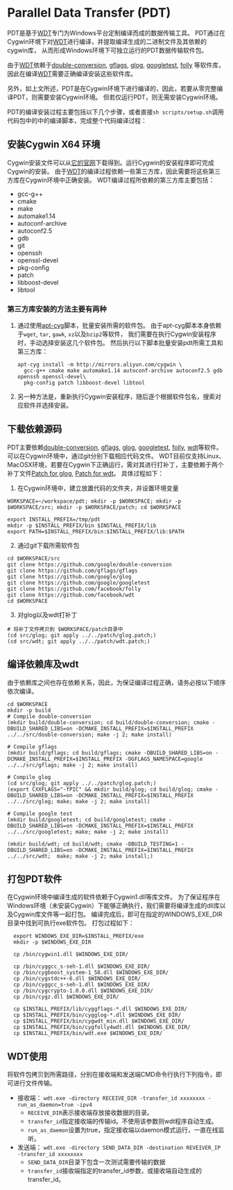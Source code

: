 # Parallel Data Transfer (PDT)

PDT是基于[WDT](https://github.com/facebook/wdt)专门为Windows平台定制编译而成的数据传输工具。
PDT通过在Cygwin环境下对[WDT](https://github.com/facebook/wdt)进行编译，并提取编译生成的二进制文件及其依赖的cygwin库，
从而形成Windows环境下可独立运行的PDT数据传输软件包。

由于[WDT](https://github.com/facebook/wdt)依赖于[double-conversion](https://github.com/google/double-conversion),
[gflags](https://github.com/gflags/gflags), [glog](https://github.com/google/glog),
[googletest](https://github.com/google/googletest), [folly](https://github.com/facebook/folly)
等软件库，因此在编译[WDT](https://github.com/facebook/wdt)需要正确编译安装这些软件库。

另外，如上文所述，PDT是在Cygwin环境下进行编译的，因此，若要从零完整编译PDT，则需要安装Cygwin环境。
但若仅运行PDT，则无需安装Cygwin环境。

PDT的编译安装过程主要包括以下几个步骤，或者直接`sh scripts/setup.sh`调用代码包中的中的编译脚本，完成整个代码编译过程：

## 安装Cygwin X64 环境
Cygwin安装文件可以从[它的官网](http://cygwin.com/setup-x86_64.exe)下载得到。运行Cygwin的安装程序即可完成Cygwin的安装。
由于[WDT](https://github.com/facebook/wdt)的编译过程依赖一些第三方库，因此需要将这些第三方库在Cygwin环境中正确安装。
WDT编译过程所依赖的第三方库主要包括：
 - gcc-g++
 - cmake
 - make
 - automake1.14
 - autoconf-archive
 - autoconf2.5
 - gdb
 - git
 - openssh
 - openssl-devel
 - pkg-config
 - patch
 - libboost-devel
 - libtool

### 第三方库安装的方法主要有两种
 1. 通过使用[apt-cyg](../apt-cyg)脚本，批量安装所需的软件包。
    由于apt-cyg脚本本身依赖于`wget`, `tar`, `gawk`, `xz`以及`bzip2`等软件，
    我们需要在执行Cygwin安装程序时，手动选择安装这几个软件包。
    然后执行以下脚本批量安装pdt所需工具和第三方库：
    
    ```
    apt-cyg install -m http://mirrors.aliyun.com/cygwin \
      gcc-g++ cmake make automake1.14 autoconf-archive autoconf2.5 gdb openssh openssl-devel\
      pkg-config patch libboost-devel libtool
    ```

 2. 另一种方法是，重新执行Cygwin安装程序，随后逐个根据软件包名，搜索对应软件并选择安装。

## 下载依赖源码
PDT主要依赖[double-conversion](https://github.com/google/double-conversion),
[gflags](https://github.com/gflags/gflags), [glog](https://github.com/google/glog),
[googletest](https://github.com/google/googletest), [folly](https://github.com/facebook/folly), [wdt](https://github.com/facebook/wdt)等软件。
可以在Cygwin环境中，通过git分别下载相应代码文件。
WDT目前仅支持Linux、MacOSX环境，若要在Cygwin下正确运行，需对其进行打补丁，主要依赖于两个补丁文件[Patch for glog](../patch/glog.patch), [Patch for wdt](../patch/wdt.patch)。
具体过程如下：

 1. 在Cygwin环境中，建立放置代码的文件夹，并设置环境变量

   ```
   WORKSPACE=~/workspace/pdt; mkdir -p $WORKSPACE; mkdir -p $WORKSPACE/src; mkdir -p $WORKSPACE/patch; cd $WORKSPACE
   
   export INSTALL_PREFIX=/tmp/pdt
   mkdir -p $INSTALL_PREFIX/bin $INSTALL_PREFIX/lib
   export PATH=$INSTALL_PREFIX/bin:$INSTALL_PREFIX/lib:$PATH
   ```
  
 2. 通过git下载所需软件包

   ```
   cd $WORKSPACE/src
   git clone https://github.com/google/double-conversion
   git clone https://github.com/gflags/gflags
   git clone https://github.com/google/glog
   git clone https://github.com/google/googletest
   git clone https://github.com/facebook/folly
   git clone https://github.com/facebook/wdt
   cd $WORKSPACE
   ```

 3. 对glog以及wdt打补丁
   ```
   # 将补丁文件拷贝到 $WORKSPACE/patch目录中
   (cd src/glog; git apply ../../patch/glog.patch;)
   (cd src/wdt; git apply ../../patch/wdt.patch;)
   ```

## 编译依赖库及wdt
由于依赖库之间也存在依赖关系，因此，为保证编译过程正确，请务必按以下顺序依次编译。

```
cd $WORKSPACE
mkdir -p build
# Compile double-conversion
(mkdir build/double-conversion; cd build/double-conversion; cmake -DBUILD_SHARED_LIBS=on -DCMAKE_INSTALL_PREFIX=$INSTALL_PREFIX ../../src/double-conversion; make -j 2; make install)

# Compile gflags
(mkdir build/gflags; cd build/gflags; cmake -DBUILD_SHARED_LIBS=on -DCMAKE_INSTALL_PREFIX=$INSTALL_PREFIX -DGFLAGS_NAMESPACE=google ../../src/gflags; make -j 2; make install)

# Compile glog
(cd src/glog; git apply ../../patch/glog.patch;)
(export CXXFLAGS="-fPIC" && mkdir build/glog; cd build/glog; cmake -DBUILD_SHARED_LIBS=on -DCMAKE_INSTALL_PREFIX=$INSTALL_PREFIX ../../src/glog; make; make -j 2; make install)

# Compile google test
(mkdir build/googletest; cd build/googletest; cmake -DBUILD_SHARED_LIBS=on -DCMAKE_INSTALL_PREFIX=$INSTALL_PREFIX ../../src/googletest; make; make -j 2; make install)

(mkdir build/wdt; cd build/wdt; cmake -DBUILD_TESTING=1 -DBUILD_SHARED_LIBS=on -DCMAKE_INSTALL_PREFIX=$INSTALL_PREFIX ../../src/wdt;  make; make -j 2; make install;)
```

## 打包PDT软件
在Cygwin环境中编译生成的软件依赖于Cygwin1.dll等库文件。
为了保证程序在Windows环境（未安装Cygwin）下能够正确执行，我们需要将编译生成的dll库以及Cygwin库文件等一起打包。
编译完成后，即可在指定的WINDOWS_EXE_DIR目录中找到可执行exe软件包。
打包过程如下：

```
  export WINDOWS_EXE_DIR=$INSTALL_PREFIX/exe
  mkdir -p $WINDOWS_EXE_DIR

  cp /bin/cygwin1.dll $WINDOWS_EXE_DIR/

  cp /bin/cyggcc_s-seh-1.dll $WINDOWS_EXE_DIR/
  cp /bin/cygboost_system-1_58.dll $WINDOWS_EXE_DIR/
  cp /bin/cygstdc++-6.dll $WINDOWS_EXE_DIR/
  cp /bin/cyggcc_s-seh-1.dll $WINDOWS_EXE_DIR/
  cp /bin/cygcrypto-1.0.0.dll $WINDOWS_EXE_DIR/
  cp /bin/cygz.dll $WINDOWS_EXE_DIR/

  cp $INSTALL_PREFIX/lib/cyggflags-*.dll $WINDOWS_EXE_DIR/
  cp $INSTALL_PREFIX/bin/cygglog-*.dll $WINDOWS_EXE_DIR/
  cp $INSTALL_PREFIX/bin/cygwdt_min.dll $WINDOWS_EXE_DIR/
  cp $INSTALL_PREFIX/bin/cygfolly4wdt.dll $WINDOWS_EXE_DIR/
  cp $INSTALL_PREFIX/bin/wdt.exe $WINDOWS_EXE_DIR/
```

## WDT使用
将软件包拷贝到所需路径，分别在接收端和发送端CMD命令行执行下列指令，即可进行文件传输。  

- 接收端： `wdt.exe -directory RECEIVE_DIR -transfer_id xxxxxxxx -run_as_daemon=true -ipv4`
  - `RECEIVE_DIR`表示接收端存放接收数据的目录。
  - `transfer_id`指定接收端的传输id。不使用该参数则wdt程序自动生成。
  - `run_as_daemon`设置为true，指定接收端以daemon模式运行，一直在线监听。
- 发送端： `wdt.exe -directory SEND_DATA_DIR -destination REVEIVER_IP -transfer_id xxxxxxxx`
  - `SEND_DATA_DIR`目录下包含一次测试需要传输的数据
  - `transfer_id`接收端指定的transfer_id参数，或接收端自动生成的transfer_id。
